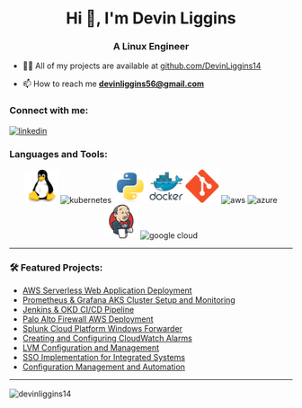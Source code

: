 <h1 align="center">Hi 👋, I'm Devin Liggins</h1>
<h3 align="center">A Linux Engineer</h3>

- 👨‍💻 All of my projects are available at [github.com/DevinLiggins14](https://github.com/DevinLiggins14)

- 📫 How to reach me **devinliggins56@gmail.com**

<h3 align="left">Connect with me:</h3>
<p align="left">
<a href="https://www.linkedin.com/in/devin-liggins/" target="blank"><img align="center" src="https://cdn.jsdelivr.net/gh/devicons/devicon/icons/linkedin/linkedin-original.svg" alt="linkedin" width="40" height="40" /></a>
</p>

<h3 align="left">Languages and Tools:</h3>
<p align="center"> 
  <img src="https://raw.githubusercontent.com/devicons/devicon/master/icons/linux/linux-original.svg" alt="linux" width="60" height="60"/> 
  <img src="https://www.vectorlogo.zone/logos/kubernetes/kubernetes-icon.svg" alt="kubernetes" width="60" height="60"/> 
  <img src="https://raw.githubusercontent.com/devicons/devicon/master/icons/python/python-original.svg" alt="python" width="60" height="60"/> 
  <img src="https://raw.githubusercontent.com/devicons/devicon/master/icons/docker/docker-original-wordmark.svg" alt="docker" width="60" height="60"/> 
  <img src="https://raw.githubusercontent.com/devicons/devicon/master/icons/git/git-original.svg" alt="git" width="60" height="60"/>
  <img src="https://www.vectorlogo.zone/logos/amazon_aws/amazon_aws-icon.svg" alt="aws" width="60" height="60"/>
  <img src="https://www.vectorlogo.zone/logos/microsoft_azure/microsoft_azure-icon.svg" alt="azure" width="60" height="60"/>
  <img src="https://raw.githubusercontent.com/devicons/devicon/master/icons/jenkins/jenkins-original.svg" alt="jenkins" width="60" height="60"/>
  <img src="https://www.vectorlogo.zone/logos/google_cloud/google_cloud-icon.svg" alt="google cloud" width="60" height="60"/>
</p>

---

<h3 align="left">🛠️ Featured Projects:</h3>
<ul>
  <li><a href="https://github.com/DevinLiggins14/AWS-Serverless-Web-Application-Deployment" target="_blank">AWS Serverless Web Application Deployment</a></li>
  <li><a href="https://github.com/DevinLiggins14/Prometheus-Grafana-AKS-cluster-Setup-and-Monitoring" target="_blank">Prometheus & Grafana AKS Cluster Setup and Monitoring</a></li>
  <li><a href="https://github.com/DevinLiggins14/Jenkins-OKD-CICD-Pipline" target="_blank">Jenkins & OKD CI/CD Pipeline</a></li>
  <li><a href="https://github.com/DevinLiggins14/Palo-Alto-Firewall-AWS-Deployment" target="_blank">Palo Alto Firewall AWS Deployment</a></li>
  <li><a href="https://github.com/DevinLiggins14/Splunk-Cloud-Platform-Windows-Forwarder" target="_blank">Splunk Cloud Platform Windows Forwarder</a></li>
  <li><a href="https://github.com/DevinLiggins14/Creating-and-Configuring-CloudWatch-Alarms" target="_blank">Creating and Configuring CloudWatch Alarms</a></li>
  <li><a href="https://github.com/DevinLiggins14/LVM-Configuration-and-Management" target="_blank">LVM Configuration and Management</a></li>
  <li><a href="https://github.com/DevinLiggins14/SSO-implementation-for-integrated-systems" target="_blank">SSO Implementation for Integrated Systems</a></li>
  <li><a href="https://github.com/DevinLiggins14/Configuration-Management-and-automation" target="_blank">Configuration Management and Automation</a></li>
</ul>

---

<p><img align="center" src="https://github-readme-stats.vercel.app/api/top-langs?username=devinliggins14&show_icons=true&locale=en&layout=compact" alt="devinliggins14" /></p>
